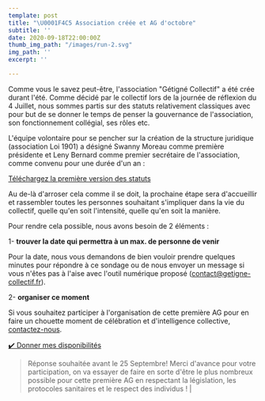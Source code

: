 ```yaml
---
template: post
title: "\U0001F4C5 Association créée et AG d'octobre"
subtitle: ''
date: 2020-09-18T22:00:00Z
thumb_img_path: "/images/run-2.svg"
img_path: ''
excerpt: ''

---
```

Comme vous le savez peut-être, l'association "Gétigné Collectif" a été crée durant l'été. Comme décidé par le collectif lors de la journée de réflexion du 4 Juillet, nous sommes partis sur des statuts relativement classiques avec pour but de se donner le temps de penser la gouvernance de l'association, son fonctionnement collégial, ses rôles etc.

L'équipe volontaire pour se pencher sur la création de la structure juridique (association Loi 1901) a désigné Swanny Moreau comme première présidente et Leny Bernard comme premier secrétaire de l'association, comme convenu pour une durée d'un an :

[Téléchargez la première version des statuts](https://nextcloud.transition-citoyenne.org/index.php/s/MsGxf3kpMPwfHYW?path=%2FCollectif%20citoyen%20G%C3%A9tign%C3%A9%2FAssociation#pdfviewer)

Au de-là d'arroser cela comme il se doit, la prochaine étape sera d'accueillir et rassembler toutes les personnes souhaitant s'impliquer dans la vie du collectif, quelle qu'en soit l'intensité, quelle qu'en soit la manière.

Pour rendre cela possible, nous avons besoin de 2 éléments :

1- **trouver la date qui permettra à un max. de personne de venir**

Pour la date, nous vous demandons de bien vouloir prendre quelques minutes pour répondre à ce sondage ou de nous envoyer un message si vous n'êtes pas à l'aise avec l'outil numérique proposé (contact@getigne-collectif.fr).

2- **organiser ce moment**

Si vous souhaitez participer à l'organisation de cette première AG pour en faire un chouette moment de célébration et d'intelligence collective, [contactez-nous](https://getigne-collectif.fr/contact/ "Contactez-nous").

<a class="button" href="https://framadate.org/rjtgydg3OGkZc1XD">✔️ Donner mes disponibilités</a>

> Réponse souhaitée avant le 25 Septembre! Merci d'avance pour votre participation, on va essayer de faire en sorte d'être le plus nombreux possible pour cette première AG en respectant la législation, les protocoles sanitaires et le respect des individus ! |